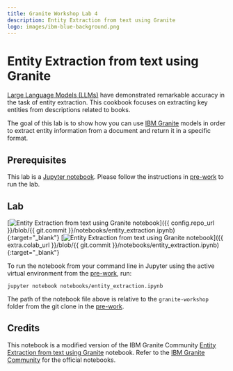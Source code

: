```yaml
---
title: Granite Workshop Lab 4
description: Entity Extraction from text using Granite
logo: images/ibm-blue-background.png
---
```


# Entity Extraction from text using Granite

[Large Language Models (LLMs)](https://en.wikipedia.org/wiki/Large_language_model) have demonstrated remarkable accuracy in the task of entity extraction. This cookbook focuses on extracting key entities from descriptions related to books.

The goal of this lab is to show how you can use [IBM Granite](https://www.ibm.com/granite/docs/models/granite/) models in order to extract entity information from a document and return it in a specific format.

## Prerequisites

This lab is a [Jupyter notebook](https://jupyter.org/). Please follow the instructions in [pre-work](../pre-work/README.md) to run the lab.

## Lab

[![Entity Extraction from text using Granite notebook](https://badgen.net/badge/icon/github?icon=github&label=View%20on "View on GitHub")]({{ config.repo_url }}/blob/{{ git.commit }}/notebooks/entity_extraction.ipynb){:target="_blank"}
[![Entity Extraction from text using Granite notebook](https://colab.research.google.com/assets/colab-badge.svg "Open In Colab")]({{ extra.colab_url }}/blob/{{ git.commit }}/notebooks/entity_extraction.ipynb){:target="_blank"}

To run the notebook from your command line in Jupyter using the active virtual environment from the [pre-work](../pre-work/README.md#install-jupyter), run:

```shell
jupyter notebook notebooks/entity_extraction.ipynb
```

The path of the notebook file above is relative to the `granite-workshop` folder from the git clone in the [pre-work](../pre-work/README.md#clone-the-granite-workshop-repository).

## Credits

This notebook is a modified version of the IBM Granite Community [Entity Extraction from text using Granite](https://github.com/ibm-granite-community/granite-snack-cookbook/blob/main/recipes/Entity-Extraction/entity_extraction.ipynb) notebook. Refer to the [IBM Granite Community](https://github.com/ibm-granite-community) for the official notebooks.
